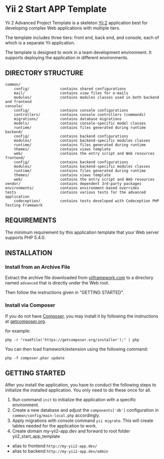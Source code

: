 Yii 2 Start APP Template
===============================

Yii 2 Advanced Project Template is a skeleton [Yii 2](http://www.yiiframework.com/) application best for
developing complex Web applications with multiple tiers.

The template includes three tiers: front end, back end, and console, each of which
is a separate Yii application.

The template is designed to work in a team development environment. It supports
deploying the application in different environments.

DIRECTORY STRUCTURE
-------------------

```
common/
    config/              contains shared configurations
    mail/                contains view files for e-mails
    modules/             contains modules classes used in both backend and frontend
console/
    config/              contains console configurations
    controllers/         contains console controllers (commands)
    migrations/          contains database migrations
    models/              contains console-specific model classes
    runtime/             contains files generated during runtime
backend/
    config/              contains backend configurations
    modules/             contains backend-specific modules classes
    runtime/             contains files generated during runtime
    themes/              contains views template
    web/                 contains the entry script and Web resources
frontend/
    config/              contains backend configurations
    modules/             contains backend-specific modules classes
    runtime/             contains files generated during runtime
    themes/              contains views template
    web/                 contains the entry script and Web resources
vendor/                  contains dependent 3rd-party packages
environments/            contains environment-based overrides
tests                    contains various tests for the advanced application
    codeception/         contains tests developed with Codeception PHP Testing Framework
```

REQUIREMENTS
------------

The minimum requirement by this application template that your Web server supports PHP 5.4.0.


INSTALLATION
------------

### Install from an Archive File

Extract the archive file downloaded from [yiiframework.com](http://www.yiiframework.com/download/) to
a directory named `advanced` that is directly under the Web root.

Then follow the instructions given in "GETTING STARTED".


### Install via Composer

If you do not have [Composer](http://getcomposer.org/), you may install it by following the instructions
at [getcomposer.org](http://getcomposer.org/doc/00-intro.md#installation-nix).

for example:

~~~
php -r "readfile('https://getcomposer.org/installer');" | php
~~~

You can then load framework/extension using the following command:

~~~
php -f composer.phar update
~~~


GETTING STARTED
---------------

After you install the application, you have to conduct the following steps to initialize
the installed application. You only need to do these once for all.

1. Run command `init` to initialize the application with a specific environment.
2. Create a new database and adjust the `components['db']` configuration in `common/config/main-local.php` accordingly.
3. Apply migrations with console command `yii migrate`. This will create tables needed for the application to work.
4. Create domain my-yii2-app.dev and forward to root folder yii2_start_app_template

- alias to frontend `http://my-yii2-app.dev/`
- alias to backend `http://my-yii2-app.dev/admin`
